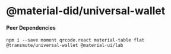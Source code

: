 # @material-did/universal-wallet

#### Peer Dependencies

```
npm i --save moment qrcode.react material-table flat @transmute/universal-wallet @material-ui/lab
```
